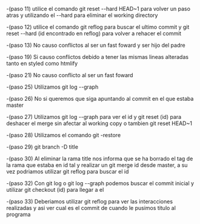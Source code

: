 -(paso 11) utilice el comando git reset --hard HEAD~1 para volver un paso atras y
utilizando el --hard para eliminar el working directory

-(paso 12) utilice el comando git reflog para buscar el ultimo commit y git
reset --hard (id encontrado en reflog) para volver a rehacer el commit

-(paso 13) No causo conflictos al ser un fast foward y ser hijo del padre

-(paso 19) Si causo conflictos debido a tener las mismas lineas alteradas
tanto en styled como htmlify

-(paso 21) No causo conflicto al ser un fast foward

-(paso 25) Utilizamos git log --graph

-(paso 26) No si queremos que siga apuntando al commit en el que estaba master

-(paso 27) Utilizamos git log --graph para ver el id y git reset (id) para
deshacer el merge sin afectar al working copy o tambien git reset HEAD~1

-(paso 28) Utilizamos el comando git -restore 

-(paso 29) git branch -D title

-(paso 30) Al eliminar la rama title nos informa que se ha borrado el tag
de la rama que estaba en id tal y realizar un git merge id desde master, a
su vez podriamos utilizar git reflog para buscar el id

-(paso 32) Con git log o git log --graph podemos buscar el commit inicial y
utilizar git checkout (id) para llegar a el

-(paso 33) Deberiamos utilizar git reflog para ver las interacciones
realizadas y asi ver cual es el commit de cuando le pusimos titulo al programa
